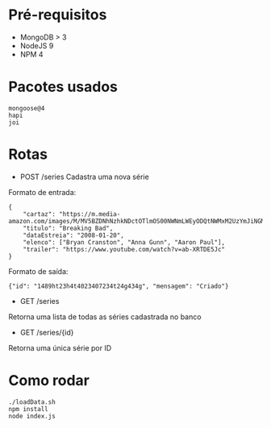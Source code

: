 Pré-requisitos
===

- MongoDB > 3
- NodeJS 9
- NPM 4

Pacotes usados
===

```
mongoose@4
hapi
joi
```

Rotas
===

- POST /series
Cadastra uma nova série

Formato de entrada:
```
{
    "cartaz": "https://m.media-amazon.com/images/M/MV5BZDNhNzhkNDctOTlmOS00NWNmLWEyODQtNWMxM2UzYmJiNGMyXkEyXkFqcGdeQXVyNTMxMjgxMzA@._V1_UY268_CR4,0,182,268_AL_.jpg",
    "titulo": "Breaking Bad",
    "dataEstreia": "2008-01-20",
    "elenco": ["Bryan Cranston", "Anna Gunn", "Aaron Paul"],
    "trailer": "https://www.youtube.com/watch?v=ab-XRTDE5Jc"
}
```

Formato de saída:
```
{"id": "1489ht23h4t4023407234t24g434g", "mensagem": "Criado"}
```


- GET /series

Retorna uma lista de todas as séries cadastrada no banco

- GET /series/{id}

Retorna uma única série por ID

Como rodar
===

```
./loadData.sh
npm install
node index.js
```